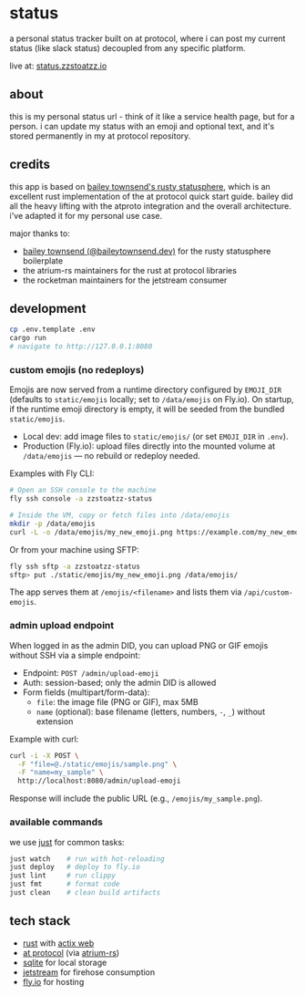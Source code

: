 # status

a personal status tracker built on at protocol, where i can post my current status (like slack status) decoupled from any specific platform.

live at: [status.zzstoatzz.io](https://status.zzstoatzz.io)

## about

this is my personal status url - think of it like a service health page, but for a person. i can update my status with an emoji and optional text, and it's stored permanently in my at protocol repository.

## credits

this app is based on [bailey townsend's rusty statusphere](https://github.com/fatfingers23/rusty_statusphere_example_app), which is an excellent rust implementation of the at protocol quick start guide. bailey did all the heavy lifting with the atproto integration and the overall architecture. i've adapted it for my personal use case.

major thanks to:
- [bailey townsend (@baileytownsend.dev)](https://bsky.app/profile/baileytownsend.dev) for the rusty statusphere boilerplate
- the atrium-rs maintainers for the rust at protocol libraries
- the rocketman maintainers for the jetstream consumer

## development

```bash
cp .env.template .env
cargo run
# navigate to http://127.0.0.1:8080
```

### custom emojis (no redeploys)

Emojis are now served from a runtime directory configured by `EMOJI_DIR` (defaults to `static/emojis` locally; set to `/data/emojis` on Fly.io). On startup, if the runtime emoji directory is empty, it will be seeded from the bundled `static/emojis`.

- Local dev: add image files to `static/emojis/` (or set `EMOJI_DIR` in `.env`).
- Production (Fly.io): upload files directly into the mounted volume at `/data/emojis` — no rebuild or redeploy needed.

Examples with Fly CLI:

```bash
# Open an SSH console to the machine
fly ssh console -a zzstoatzz-status

# Inside the VM, copy or fetch files into /data/emojis
mkdir -p /data/emojis
curl -L -o /data/emojis/my_new_emoji.png https://example.com/my_new_emoji.png
```

Or from your machine using SFTP:

```bash
fly ssh sftp -a zzstoatzz-status
sftp> put ./static/emojis/my_new_emoji.png /data/emojis/
```

The app serves them at `/emojis/<filename>` and lists them via `/api/custom-emojis`.

### admin upload endpoint

When logged in as the admin DID, you can upload PNG or GIF emojis without SSH via a simple endpoint:

- Endpoint: `POST /admin/upload-emoji`
- Auth: session-based; only the admin DID is allowed
- Form fields (multipart/form-data):
  - `file`: the image file (PNG or GIF), max 5MB
  - `name` (optional): base filename (letters, numbers, `-`, `_`) without extension

Example with curl:

```bash
curl -i -X POST \
  -F "file=@./static/emojis/sample.png" \
  -F "name=my_sample" \
  http://localhost:8080/admin/upload-emoji
```

Response will include the public URL (e.g., `/emojis/my_sample.png`).

### available commands

we use [just](https://github.com/casey/just) for common tasks:

```bash
just watch    # run with hot-reloading
just deploy   # deploy to fly.io
just lint     # run clippy
just fmt      # format code
just clean    # clean build artifacts
```

## tech stack

- [rust](https://www.rust-lang.org/) with [actix web](https://actix.rs/)
- [at protocol](https://atproto.com/) (via [atrium-rs](https://github.com/sugyan/atrium))
- [sqlite](https://www.sqlite.org/) for local storage
- [jetstream](https://github.com/bluesky-social/jetstream) for firehose consumption
- [fly.io](https://fly.io/) for hosting
